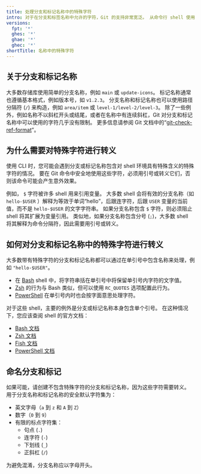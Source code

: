 ```yaml
---
title: 处理分支和标记名称中的特殊字符
intro: 对于在分支和标签名称中允许的字符，Git 的支持非常宽泛。 从命令行 shell 使用 Git 时，可能需要对特殊字符进行转义或引用。
versions:
  fpt: '*'
  ghes: '*'
  ghae: '*'
  ghec: '*'
shortTitle: 名称中的特殊字符
---
```


## 关于分支和标记名称

大多数存储库使用简单的分支名称，例如 `main` 或 `update-icons`。 标记名称通常也遵循基本格式，例如版本号，如 `v1.2.3`。 分支名称和标记名称也可以使用路径分隔符 (`/`) 来构造，例如 `area/item` 或 `level-1/level-2/level-3`。 除了一些例外，例如名称不以斜杠开头或结尾，或者在名称中有连续斜杠，Git 对分支和标记名称中可以使用的字符几乎没有限制。 更多信息请参阅 Git 文档中的“[git-check-ref-format](https://git-scm.com/docs/git-check-ref-format)”。

## 为什么需要对特殊字符进行转义

使用 CLI 时，您可能会遇到分支或标记名称包含对 shell 环境具有特殊含义的特殊字符的情况。 要在 Git 命令中安全地使用这些字符，必须用引号或转义它们，否则该命令可能会产生意外效果。

例如， `$` 字符被许多 shell 用来引用变量。 大多数 shell 会将有效的分支名称（如 `hello-$USER` ）解释为等效于单词“hello”，后跟连字符，后跟 `USER` 变量的当前值，而不是 `hello-$USER` 的文字字符串。 如果分支名称包含 `$` 字符，则必须阻止 shell 将其扩展为变量引用。 类似地，如果分支名称包含分号 (`;`)，大多数 shell 将其解释为命令分隔符，因此需要用引号或转义。

## 如何对分支和标记名称中的特殊字符进行转义

大多数带有特殊字符的分支和标记名称都可以通过在单引号中包含名称来处理，例如 `"hello-$USER"`。

* 在 [Bash](https://www.gnu.org/software/bash/) shell 中，将字符串括在单引号中将保留单引号内字符的文字值。
* [Zsh](https://www.zsh.org/) 的行为与 Bash 类似，但可以使用 `RC_QUOTES` 选项配置此行为。
* [PowerShell](https://microsoft.com/powershell) 在单引号内时也会按字面意思处理字符。

对于这些 shell，主要的例外是分支或标记名称本身包含单个引号。 在这种情况下，您应该查阅 shell 的官方文档：

* [Bash 文档](https://www.gnu.org/software/bash/manual/)
* [Zsh 文档](https://zsh.sourceforge.io/Doc/)
* [Fish 文档](https://fishshell.com/docs/current/)
* [PowerShell 文档](https://docs.microsoft.com/en-gb/powershell/)

## 命名分支和标记

如果可能，请创建不包含特殊字符的分支和标记名称，因为这些字符需要转义。 用于分支名称和标记名称的安全默认字符集为：

* 英文字母（`a` 到 `z` 和 `A` 到 `Z`）
* 数字（`0` 到 `9`）
* 有限的标点字符集：
  * 句点 (`.`)
  * 连字符 (`-`)
  * 下划线 (`_`)
  * 正斜杠 (`/`)

为避免混淆，分支名称应以字母开头。
